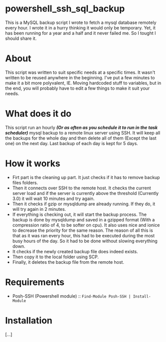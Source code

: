 # powershell_ssh_sql_backup
This is a MySQL backup script I wrote to fetch a mysql database remotely every hour. I wrote it in a hurry thinking it would only be temporary. Yet, it has been running for a year and a half and it never failed me. So I tought I should share it.

# About
This script was written to suit specific needs at a specific times. It wasn't written to be reused anywhere in the beginning. I've put a few minutes to make it a bit more polyvalent, IE. Moving hardcoded stuff to variables, but in the end, you will probably have to edit a few things to make it suit your needs. 

# What does it do
This script run an hourly ***(Or as often as you schedule it to run in the task scheduler)*** mysql backup to a remote linux server using SSH. It will keep all the backups for the whole day and then delete all of them (Except the last one) on the next day. Last backup of each day is kept for 5 days.

# How it works
- Firt part is the cleaning up part. It just checks if it has to remove backup files folders. 
- Then it connects over SSH to the remote host. It checks the current server load and if the server is currently above the threshold    (Currently 3.0) it will wait 10 minutes and try again.  
- Then it checks if gzip or mysqldump are already running. If they do, it will try again in 2  minutes.
- If everything is checking out, it will start the backup process. The backup is done by mysqldump and saved in a gzipped format (With a compression ratio of 4, to be softer on cpu). It also uses nice and ionice to decrease the priority for the same reason. The reason of all this is that as it was ran every hour, this had to be executed during the most busy hours of the day. So it had to be done without slowing everything down.
- It checks if the newly created backup file does indeed exists.
- Then copy it to the local folder using SCP.
- Finally, it deletes the backup file from the remote host.

# Requirements
 - Posh-SSH (Powershell module) :: `Find-Module Posh-SSH | Install-Module`

# Installation
[...]
